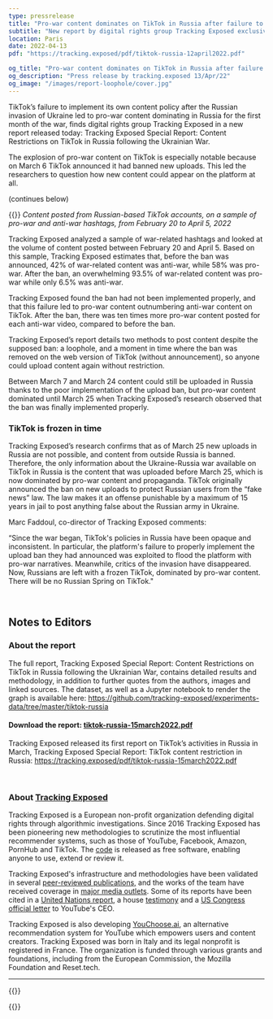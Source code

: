 ```yaml
---
type: pressrelease
title: "Pro-war content dominates on TikTok in Russia after failure to implement its own policy"
subtitle: "New report by digital rights group Tracking Exposed exclusively reveals how pro-war content on TikTok exploded - while anti-war content dropped dramatically - at a critical time in the Ukraine-Russia war."
location: Paris
date: 2022-04-13
pdf: "https://tracking.exposed/pdf/tiktok-russia-12april2022.pdf"

og_title: "Pro-war content dominates on TikTok in Russia after failure to implement its own policy"
og_description: "Press release by tracking.exposed 13/Apr/22"
og_image: "/images/report-loophole/cover.jpg"
---
```


TikTok’s failure to implement its own content policy after the Russian invasion of Ukraine led to pro-war content dominating in Russia for the first month of the war, finds digital rights group Tracking Exposed in a new report released today: Tracking Exposed Special Report: 
Content Restrictions on TikTok in Russia following the Ukrainian War.

The explosion of pro-war content on TikTok is especially notable because on March 6 TikTok announced it had banned new uploads. This led the researchers to question how new content could appear on the platform at all. 

(continues below)

{{<PR-img href="/images/report-loophole/loophole.jpg">}}
_Content posted from Russian-based TikTok accounts, on a sample of pro-war and anti-war hashtags, from February 20 to April 5, 2022_

Tracking Exposed analyzed a sample of war-related hashtags and looked at the volume of content posted between February 20 and April 5. Based on this sample, Tracking Exposed estimates that, before the ban was announced, 42% of war-related content was anti-war, while 58% was pro-war. After the ban, an overwhelming 93.5% of war-related content was pro-war while only 6.5% was anti-war.

Tracking Exposed found the ban had not been implemented properly, and that this failure led to pro-war content outnumbering anti-war content on TikTok. After the ban, there was ten times more pro-war content posted for each anti-war video, compared to before the ban.

Tracking Exposed’s report details two methods to post content despite the supposed ban: a loophole, and a moment in time where the ban was removed on the web version of TikTok (without announcement), so anyone could upload content again without restriction.

Between March 7 and March 24 content could still be uploaded in Russia thanks to the poor implementation of the upload ban, but pro-war content dominated until March 25 when Tracking Exposed’s research observed that the ban was finally implemented properly.

### TikTok is frozen in time 

Tracking Exposed’s research confirms that as of March 25 new uploads in Russia are not possible, and content from outside Russia is banned. Therefore, the only information about the Ukraine-Russia war available on TikTok in Russia is the content that was uploaded before March 25, which is now dominated by pro-war content and propaganda.
TikTok originally announced the ban on new uploads to protect Russian users from the “fake news” law. The law makes it an offense punishable by a maximum of 15 years in jail to post anything false about the Russian army in Ukraine. 

Marc Faddoul, co-director of Tracking Exposed comments:
  
  “Since the war began, TikTok's policies in Russia have been opaque and inconsistent. In particular, the platform's failure to properly implement the upload ban they had announced was exploited to flood the platform with pro-war narratives. Meanwhile, critics of the invasion have disappeared. Now, Russians are left with a frozen TikTok, dominated by pro-war content. There will be no Russian Spring on TikTok."

<br>

## Notes to Editors

### About the report

The full report, Tracking Exposed Special Report: 
Content Restrictions on TikTok in Russia following the Ukrainian War, contains detailed results and methodology, in addition to further quotes from the authors, images and linked sources. The dataset, as well as a Jupyter notebook to render the graph is available here:
https://github.com/tracking-exposed/experiments-data/tree/master/tiktok-russia


#### Download the report: [tiktok-russia-15march2022.pdf](/pdf/tiktok-russia-12april2022.pdf)

Tracking Exposed released its first report on TikTok’s activities in Russia in March, Tracking Exposed Special Report: TikTok content restriction in Russia: https://tracking.exposed/pdf/tiktok-russia-15march2022.pdf

<br>

### About [Tracking Exposed](https://tracking.exposed/)

Tracking Exposed is a European non-profit organization defending digital rights through algorithmic investigations.
Since 2016 Tracking Exposed has been pioneering new methodologies to scrutinize the most influential recommender systems, such as those of YouTube, Facebook, Amazon, PornHub and TikTok. The [code](https://github.com/tracking-exposed) is released as free software, enabling anyone to use, extend or review it. 

Tracking Exposed's infrastructure and methodologies have been validated in several [peer-reviewed publications,](https://tracking.exposed/publications/) and the works of the team have received coverage in [major media outlets](http://www.marcfaddoul.com/#in-the-news). Some of its reports have been cited in a [United Nations report](https://undocs.org/pdf?symbol=en/A/73/348), a house [testimony](https://www.ischool.berkeley.edu/news/2020/hany-farid-how-disinformation-dividing-nation) and a [US Congress official letter](https://malinowski.house.gov/sites/malinowski.house.gov/files/Letter%20to%20YouTube%20--%20Malinowski_Eshoo_final_0.pdf) to YouTube's CEO.

Tracking Exposed is also developing [YouChoose.ai](https://youchoose.ai/), an alternative recommendation system for YouTube which empowers users and content creators. Tracking Exposed was born in Italy and its legal nonprofit is registered in France. The organization is funded through various grants and foundations, including from the European Commission, the Mozilla Foundation and Reset.tech.

--- 


{{<subscribe-newsletter reason="press--list">}}


{{<contacts>}}
